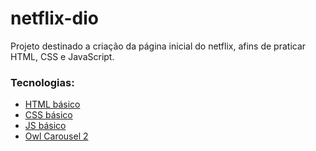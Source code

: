 # netflix-dio


Projeto destinado a criação da página inicial do netflix, afins de praticar HTML, CSS e JavaScript.

### Tecnologias:

* [HTML básico](https://www.w3schools.com/html/)
* [CSS básico](https://developer.mozilla.org/pt-BR/docs/Web/CSS)
* [JS básico](https://developer.mozilla.org/pt-BR/docs/Web/JavaScript)
* [Owl Carousel 2](https://owlcarousel2.github.io/OwlCarousel2/)
